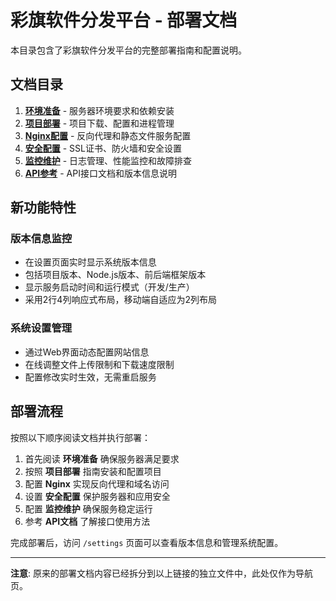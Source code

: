 # 彩旗软件分发平台 - 部署文档

本目录包含了彩旗软件分发平台的完整部署指南和配置说明。

## 文档目录

1. **[环境准备](prerequisites.md)** - 服务器环境要求和依赖安装
2. **[项目部署](project-setup.md)** - 项目下载、配置和进程管理
3. **[Nginx配置](nginx-config.md)** - 反向代理和静态文件服务配置
4. **[安全配置](security-config.md)** - SSL证书、防火墙和安全设置
5. **[监控维护](monitoring-maintenance.md)** - 日志管理、性能监控和故障排查
6. **[API参考](api-reference.md)** - API接口文档和版本信息说明

## 新功能特性

### 版本信息监控
- 在设置页面实时显示系统版本信息
- 包括项目版本、Node.js版本、前后端框架版本
- 显示服务启动时间和运行模式（开发/生产）
- 采用2行4列响应式布局，移动端自适应为2列布局

### 系统设置管理
- 通过Web界面动态配置网站信息
- 在线调整文件上传限制和下载速度限制
- 配置修改实时生效，无需重启服务

## 部署流程

按照以下顺序阅读文档并执行部署：

1. 首先阅读 **环境准备** 确保服务器满足要求
2. 按照 **项目部署** 指南安装和配置项目
3. 配置 **Nginx** 实现反向代理和域名访问
4. 设置 **安全配置** 保护服务器和应用安全
5. 配置 **监控维护** 确保服务稳定运行
6. 参考 **API文档** 了解接口使用方法

完成部署后，访问 `/settings` 页面可以查看版本信息和管理系统配置。

---

**注意**: 原来的部署文档内容已经拆分到以上链接的独立文件中，此处仅作为导航页。